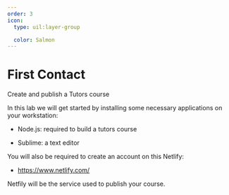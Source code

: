 ```yaml
---
order: 3
icon:
  type: uil:layer-group

  color: Salmon
---
```


# First Contact

Create and publish a Tutors course

In this lab we will get started by installing some necessary applications on your workstation:

- Node.js: required to build a tutors course

- Sublime: a text editor

You will also be required to create an account on this Netlify:

- <https://www.netlify.com/>

Netfily will be the service used to publish your course.